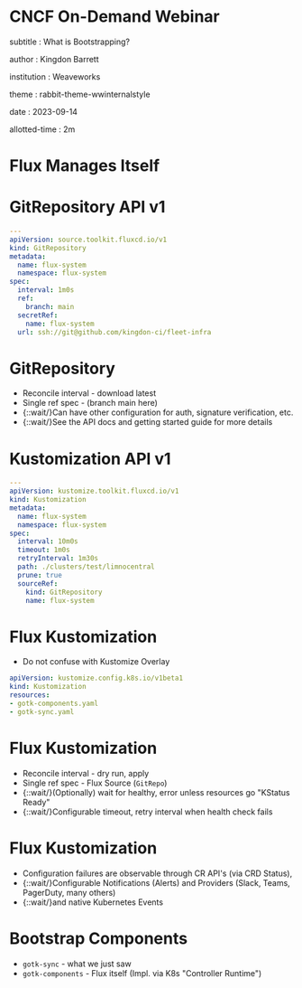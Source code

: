 # CNCF On-Demand Webinar

subtitle
:   What is Bootstrapping?

author
:   Kingdon Barrett

institution
:   Weaveworks

theme
:   rabbit-theme-wwinternalstyle

date
:   2023-09-14

allotted-time
:   2m

# Flux Manages Itself

# GitRepository API v1

```yaml
---
apiVersion: source.toolkit.fluxcd.io/v1
kind: GitRepository
metadata:
  name: flux-system
  namespace: flux-system
spec:
  interval: 1m0s
  ref:
    branch: main
  secretRef:
    name: flux-system
  url: ssh://git@github.com/kingdon-ci/fleet-infra
```

# GitRepository

* Reconcile interval - download latest
* Single ref spec - (branch main here)
* {::wait/}Can have other configuration for auth, signature verification, etc.
* {::wait/}See the API docs and getting started guide for more details

# Kustomization API v1

```yaml
---
apiVersion: kustomize.toolkit.fluxcd.io/v1
kind: Kustomization
metadata:
  name: flux-system
  namespace: flux-system
spec:
  interval: 10m0s
  timeout: 1m0s
  retryInterval: 1m30s
  path: ./clusters/test/limnocentral
  prune: true
  sourceRef:
    kind: GitRepository
    name: flux-system
```

# Flux Kustomization

* Do not confuse with Kustomize Overlay

```yaml
apiVersion: kustomize.config.k8s.io/v1beta1
kind: Kustomization
resources:
- gotk-components.yaml
- gotk-sync.yaml
```

# Flux Kustomization

* Reconcile interval - dry run, apply
* Single ref spec - Flux Source (`GitRepo`)
* {::wait/}(Optionally) wait for healthy, error unless resources go "KStatus Ready"
* {::wait/}Configurable timeout, retry interval when health check fails

# Flux Kustomization

* Configuration failures are observable through CR API's (via CRD Status),
* {::wait/}Configurable Notifications (Alerts) and Providers (Slack, Teams, PagerDuty, many others)
* {::wait/}and native Kubernetes Events

# Bootstrap Components

* `gotk-sync` - what we just saw
* `gotk-components` - Flux itself
(Impl. via K8s "Controller Runtime")

